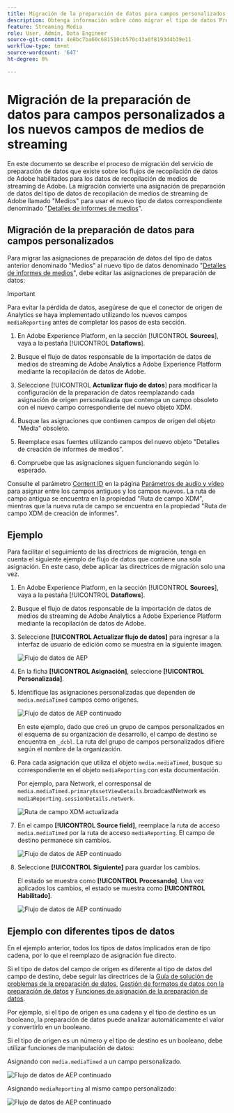 ```yaml
---
title: Migración de la preparación de datos para campos personalizados a los nuevos campos de medios de streaming
description: Obtenga información sobre cómo migrar el tipo de datos Preparación de datos para campos personalizados a los nuevos campos de medios de streaming
feature: Streaming Media
role: User, Admin, Data Engineer
source-git-commit: 4e8bc7ba60c681510cb570c43a0f8193d4b39e11
workflow-type: tm+mt
source-wordcount: '647'
ht-degree: 0%

---
```


# Migración de la preparación de datos para campos personalizados a los nuevos campos de medios de streaming

En este documento se describe el proceso de migración del servicio de preparación de datos que existe sobre los flujos de recopilación de datos de Adobe habilitados para los datos de recopilación de medios de streaming de Adobe. La migración convierte una asignación de preparación de datos del tipo de datos de recopilación de medios de streaming de Adobe llamado &quot;Medios&quot; para usar el nuevo tipo de datos correspondiente denominado &quot;[Detalles de informes de medios](https://experienceleague.adobe.com/en/docs/experience-platform/xdm/data-types/media-reporting-details)&quot;.

## Migración de la preparación de datos para campos personalizados

Para migrar las asignaciones de preparación de datos del tipo de datos anterior denominado &quot;Medios&quot; al nuevo tipo de datos denominado &quot;[Detalles de informes de medios](https://experienceleague.adobe.com/en/docs/experience-platform/xdm/data-types/media-reporting-details)&quot;, debe editar las asignaciones de preparación de datos:

>[!IMPORTANT]
>
>Para evitar la pérdida de datos, asegúrese de que el conector de origen de Analytics se haya implementado utilizando los nuevos campos `mediaReporting` antes de completar los pasos de esta sección.

1. En Adobe Experience Platform, en la sección [!UICONTROL **Sources**], vaya a la pestaña [!UICONTROL **Dataflows**].

1. Busque el flujo de datos responsable de la importación de datos de medios de streaming de Adobe Analytics a Adobe Experience Platform mediante la recopilación de datos de Adobe.

1. Seleccione [!UICONTROL **Actualizar flujo de datos**] para modificar la configuración de la preparación de datos reemplazando cada asignación de origen personalizada que contenga un campo obsoleto con el nuevo campo correspondiente del nuevo objeto XDM.

1. Busque las asignaciones que contienen campos de origen del objeto &quot;Media&quot; obsoleto.

1. Reemplace esas fuentes utilizando campos del nuevo objeto &quot;Detalles de creación de informes de medios&quot;.

1. Compruebe que las asignaciones siguen funcionando según lo esperado.

Consulte el parámetro [Content ID](https://experienceleague.adobe.com/en/docs/media-analytics/using/implementation/variables/audio-video-parameters#content-id) en la página [Parámetros de audio y vídeo](https://experienceleague.adobe.com/es/docs/media-analytics/using/implementation/variables/audio-video-parameters) para asignar entre los campos antiguos y los campos nuevos. La ruta de campo antigua se encuentra en la propiedad &quot;Ruta de campo XDM&quot;, mientras que la nueva ruta de campo se encuentra en la propiedad &quot;Ruta de campo XDM de creación de informes&quot;.

## Ejemplo

Para facilitar el seguimiento de las directrices de migración, tenga en cuenta el siguiente ejemplo de flujo de datos que contiene una sola asignación. En este caso, debe aplicar las directrices de migración solo una vez.

1. En Adobe Experience Platform, en la sección [!UICONTROL **Sources**], vaya a la pestaña [!UICONTROL **Dataflows**].

1. Busque el flujo de datos responsable de la importación de datos de medios de streaming de Adobe Analytics a Adobe Experience Platform mediante la recopilación de datos de Adobe.

1. Seleccione **[!UICONTROL Actualizar flujo de datos]** para ingresar a la interfaz de usuario de edición como se muestra en la siguiente imagen.

   ![Flujo de datos de AEP](assets/aep-dataflow.jpeg)

1. En la ficha **[!UICONTROL Asignación]**, seleccione **[!UICONTROL Personalizada]**.

1. Identifique las asignaciones personalizadas que dependen de `media.mediaTimed` campos como orígenes.

   ![Flujo de datos de AEP continuado](assets/aep-dataflow2.jpeg)

   En este ejemplo, dado que creó un grupo de campos personalizados en el esquema de su organización de desarrollo, el campo de destino se encuentra en `_dcbl`. La ruta del grupo de campos personalizados difiere según el nombre de la organización.

1. Para cada asignación que utiliza el objeto `media.mediaTimed`, busque su correspondiente en el objeto `mediaReporting` con esta documentación.

   Por ejemplo, para Network, el corresponsal de `media.mediaTimed.primaryAssetViewDetails`.broadcastNetwork es `mediaReporting.sessionDetails.network`.

   ![Ruta de campo XDM actualizada](assets/xdm-field-path-old-and-new.jpeg)

1. En el campo **[!UICONTROL Source field]**, reemplace la ruta de acceso `media.mediaTimed` por la ruta de acceso `mediaReporting`. El campo de destino permanece sin cambios.

   ![Flujo de datos de AEP continuado](assets/aep-dataflow3.jpeg)

1. Seleccione **[!UICONTROL Siguiente]** para guardar los cambios.

   El estado se muestra como **[!UICONTROL Procesando]**. Una vez aplicados los cambios, el estado se muestra como **[!UICONTROL Habilitado]**.

   ![Flujo de datos de AEP continuado](assets/aep-dataflow5.jpeg)

## Ejemplo con diferentes tipos de datos

En el ejemplo anterior, todos los tipos de datos implicados eran de tipo cadena, por lo que el reemplazo de asignación fue directo.

Si el tipo de datos del campo de origen es diferente al tipo de datos del campo de destino, debe seguir las directrices de la [Guía de solución de problemas de la preparación de datos](https://experienceleague.adobe.com/en/docs/experience-platform/data-prep/troubleshooting-guide), [Gestión de formatos de datos con la preparación de datos](https://experienceleague.adobe.com/en/docs/experience-platform/data-prep/data-handling) y [Funciones de asignación de la preparación de datos](https://experienceleague.adobe.com/en/docs/experience-platform/data-prep/data-handling).

Por ejemplo, si el tipo de origen es una cadena y el tipo de destino es un booleano, la preparación de datos puede analizar automáticamente el valor y convertirlo en un booleano.

Si el tipo de origen es un número y el tipo de destino es un booleano, debe utilizar funciones de manipulación de datos:

Asignando con `media.mediaTimed` a un campo personalizado.

![Flujo de datos de AEP continuado](assets/aep-dataflow6.jpeg)

Asignando `mediaReporting` al mismo campo personalizado:

![Flujo de datos de AEP continuado](assets/aep-dataflow7.jpeg)


